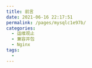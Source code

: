 ```yaml
---
title: 前言
date: 2021-06-16 22:17:51
permalink: /pages/mysqlc1e97b/
categories:
  - 运维观止
  - 兼容并包
  - Nginx
tags:
  - 
---
```


